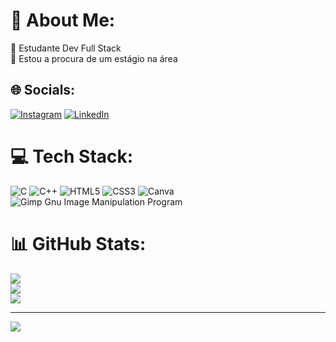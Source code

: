 # 💫 About Me:
🔭 Estudante Dev Full Stack<br>👯 Estou a procura de um estágio na área<br>


## 🌐 Socials:
[![Instagram](https://img.shields.io/badge/Instagram-%23E4405F.svg?logo=Instagram&logoColor=white)](https://instagram.com/kayocavalcantte) [![LinkedIn](https://img.shields.io/badge/LinkedIn-%230077B5.svg?logo=linkedin&logoColor=white)](https://linkedin.com/in/https://www.linkedin.com/in/kayo-duarte-cavalcante-236913208/) 

# 💻 Tech Stack:
![C](https://img.shields.io/badge/c-%2300599C.svg?style=for-the-badge&logo=c&logoColor=white) ![C++](https://img.shields.io/badge/c++-%2300599C.svg?style=for-the-badge&logo=c%2B%2B&logoColor=white) ![HTML5](https://img.shields.io/badge/html5-%23E34F26.svg?style=for-the-badge&logo=html5&logoColor=white) ![CSS3](https://img.shields.io/badge/css3-%231572B6.svg?style=for-the-badge&logo=css3&logoColor=white) ![Canva](https://img.shields.io/badge/c-%2300599C.svg?style=for-the-badge&logo=c&logoColor=white)
![Gimp Gnu Image Manipulation Program](https://img.shields.io/badge/Gimp-657D8B?style=for-the-badge&logo=gimp&logoColor=FFFFFF)
# 📊 GitHub Stats:
![](https://github-readme-stats.vercel.app/api?username=kayocavalcantte&theme=radical&hide_border=false&include_all_commits=false&count_private=false)<br/>
![](https://github-readme-streak-stats.herokuapp.com/?user=kayocavalcantte&theme=radical&hide_border=false)<br/>
![](https://github-readme-stats.vercel.app/api/top-langs/?username=kayocavalcantte&theme=radical&hide_border=false&include_all_commits=false&count_private=false&layout=compact)

---
[![](https://visitcount.itsvg.in/api?id=kayocavalcantte&icon=0&color=0)](https://visitcount.itsvg.in)

<!-- Proudly created with GPRM ( https://gprm.itsvg.in ) -->
